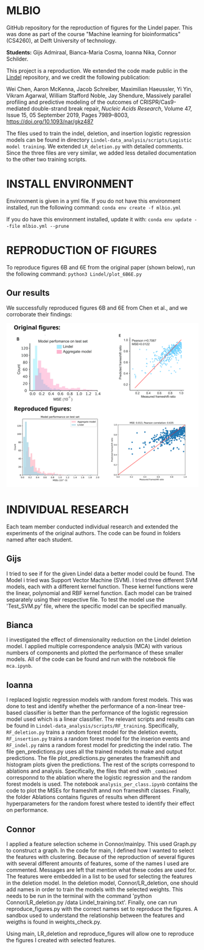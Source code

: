 # MLBIO
GitHub repository for the reproduction of figures for the Lindel paper. This was done as part of the course "Machine learning for bioinformatics" (CS4260), at Delft University of technology.

**Students:** Gijs Admiraal, Bianca-Maria Cosma, Ioanna Nika, Connor Schilder.

This project is a reproduction. We extended the code made public in the [Lindel](https://github.com/shendurelab/Lindel) repository, and we credit the following publication:

Wei Chen, Aaron McKenna, Jacob Schreiber, Maximilian Haeussler, Yi Yin, Vikram Agarwal, William Stafford Noble, Jay Shendure, Massively parallel profiling and predictive modeling of the outcomes of CRISPR/Cas9-mediated double-strand break repair, _Nucleic Acids Research_, Volume 47, Issue 15, 05 September 2019, Pages 7989–8003, https://doi.org/10.1093/nar/gkz487

The files used to train the indel, deletion, and insertion logistic regression models can be found in directory `Lindel-data_analysis/scripts/Logistic model training`. We extended `LR_deletion.py` with detailed comments. Since the three files are very similar, we added less detailed documentation to the other two training scripts.

# INSTALL ENVIRONMENT
Environment is given in a yml file. If you do not have this environment installed, run the following command:
`conda env create -f mlbio.yml`

If you do have this environment installed, update it with:
`conda env update --file mlbio.yml --prune`

# REPRODUCTION OF FIGURES
To reproduce figures 6B and 6E from the original paper (shown below), run the following command: `python3 Lindel/plot_6B6E.py`

## Our results

We successfully reproduced figures 6B and 6E from Chen et al., and we corroborate their findings:

![Model](results.png)



# INDIVIDUAL RESEARCH

Each team member conducted individual research and extended the experiments of the original authors. The code can be found in folders named after each student.

## Gijs
I tried to see if for the given Lindel data a better model could be found. The Model i tried was Support Vector Machine (SVM). I tried three different SVM models, each with a different kernel function. These kernel functions were the linear, polynomial and RBF kernel function. Each model can be trained separately using their respective file. To test the model use the 'Test_SVM.py' file, where the specific model can be specified manually.

## Bianca
I investigated the effect of dimensionality reduction on the Lindel deletion model. I applied multiple correspondence analysis (MCA) with various numbers of components and plotted the performance of these smaller models. All of the code can be found and run with the notebook file `mca.ipynb`.

## Ioanna
I replaced logistic regression models with random forest models. This was done to test and identify whether the performance of a non-linear tree-based classifier is better than the performance of the logistic regression model used which is a linear classifier. The relevant scripts and results can be found in `Lindel-data_analysis/scripts/RF_training`. Specifically, `RF_deletion.py` trains a random forest model for the deletion events, `RF_insertion.py` trains a random forest model for the inserion events and `RF_indel.py` rains a random forest model for predicting the indel ratio. The file gen_predictions.py uses all the trained models to make and output predictions. The file plot_predictions.py generates the frameshift and histogram plots given the predictions. The rest of the scripts correspond to ablations and analysis. Specifically, the files that end with `_combined` corresponnd to the ablation where the logistic regression and the random forest models is used. The notebook `analysis_per_class.ipynb` contains the code to plot the MSEs for frameshift annd non frameshift classes. Finally, the folder Ablations contains figures of results when different hyperparameters for the random forest where tested to identify their effect on performance. 

## Connor
I applied a feature selection scheme in Connor/mainlpy. This used Graph.py to construct a graph. In the code for main, I defined how I wanted to select the features with clustering. Because of the reproduction of several figures with several different amounts of features, some of the names I used are commented. Messages are left that mention what these codes are used for. 
The features were embedded in a list to be used for selecting the features in the deletion model. In the deletion model, Connor/LR_deletion, one should add names in order to train the models with the selected weights. This needs to be run in the terminal with the command 'python Connor/LR_deletion.py /data Lindel_training.txt'. Finally, one can run reproduce_figures.py with the correct names set to reproduce the figures. 
A sandbox used to understand the relationship between the features and weigths is found in weights_check.py. 

Using main, LR_deletion and reproduce_figures will allow one to reproduce the figures I created with selected features.
